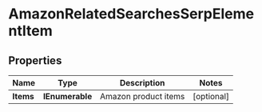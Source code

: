 # AmazonRelatedSearchesSerpElementItem


## Properties

| Name | Type | Description | Notes |
|------------ | ------------- | ------------- | -------------|
**Items** | **IEnumerable<RelatedSearchesElement>** | Amazon product items |[optional]|